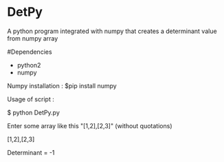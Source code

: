 # DetPy
A python program integrated with numpy that creates a determinant value from numpy array

#Dependencies
- python2
- numpy

Numpy installation :
$pip install numpy

Usage of script :

$ python DetPy.py

Enter some array like this "[1,2],[2,3]" (without quotations)

[1,2],[2,3]

Determinant = -1
